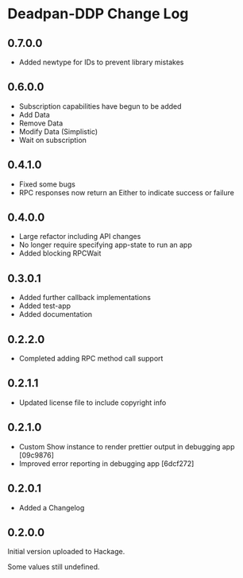 # Deadpan-DDP Change Log

## 0.7.0.0

* Added newtype for IDs to prevent library mistakes

## 0.6.0.0

* Subscription capabilities have begun to be added
* Add Data
* Remove Data
* Modify Data (Simplistic)
* Wait on subscription

## 0.4.1.0

* Fixed some bugs
* RPC responses now return an Either to indicate success or failure

## 0.4.0.0

* Large refactor including API changes
* No longer require specifying app-state to run an app
* Added blocking RPCWait

## 0.3.0.1

* Added further callback implementations
* Added test-app
* Added documentation

## 0.2.2.0

* Completed adding RPC method call support

## 0.2.1.1

* Updated license file to include copyright info

## 0.2.1.0

* Custom Show instance to render prettier output in debugging app [09c9876]
* Improved error reporting in debugging app [6dcf272]

## 0.2.0.1

* Added a Changelog

## 0.2.0.0

Initial version uploaded to Hackage.

Some values still undefined.
